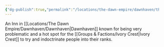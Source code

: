 ```yaml
---
{"dg-publish":true,"permalink":"/locations/the-dawn-empire/dawnhaven/the-silent-shade/","tags":["Discovered"],"updated":"2025-05-27T11:09:36.285+01:00"}
---
```


An Inn in [[Locations/The Dawn Empire/Dawnhaven/Dawnhaven\|Dawnhaven]] known for being very problematic and a hot spot for the [[Groups & Factions/Ivory Crest\|Ivory Crest]] to try and indoctrinate people into their ranks.  